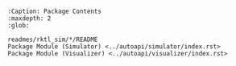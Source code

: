 ```{include} readmes/rktl_sim/README.md
```

```{toctree}
:Caption: Package Contents
:maxdepth: 2
:glob:

readmes/rktl_sim/*/README
Package Module (Simulator) <../autoapi/simulator/index.rst>
Package Module (Visualizer) <../autoapi/visualizer/index.rst>
```
